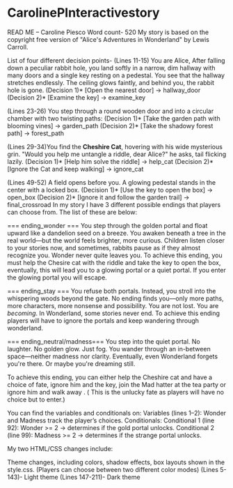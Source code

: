 # CarolinePInteractivestory
READ ME – Caroline Piesco
Word count- 520
My story is based on the copyright free version of "Alice's Adventures in Wonderland" by Lewis Carroll.

List of four different decision points-
(Lines 11-15) You are Alice, After falling down a peculiar rabbit hole, you land softly in a narrow, dim hallway with many doors and a single key resting on a pedestal.
You see that the hallway stretches endlessly. The ceiling glows faintly, and behind you, the rabbit hole is gone.
(Decision 1)* [Open the nearest door] -> hallway_door
(Decision 2)* [Examine the key] -> examine_key

(Lines 23-26) You step through a round wooden door and into a circular chamber with two twisting paths:
(Decision 1)* [Take the garden path with blooming vines] -> garden_path
(Decision 2)* [Take the shadowy forest path] -> forest_path

(Lines 29-34)You find the **Cheshire Cat**, hovering with his wide mysterious grin.
"Would you help me untangle a riddle, dear Alice?" he asks, tail flicking lazily.
(Decision 1)* [Help him solve the riddle] -> help_cat
(Decision 2)* [Ignore the Cat and keep walking] -> ignore_cat

(Lines 49-52) A field opens before you. A glowing pedestal stands in the center with a locked box.
(Decision 1)* [Use the key to open the box] -> open_box
(Decision 2)* [Ignore it and follow the garden trail] -> final_crossroad
In my story I have 3 different possible endings that players can choose from. The list of these are below:

=== ending_wonder ===
You step through the golden portal and float upward like a dandelion seed on a breeze. You awaken beneath a tree in the real world—but the world feels brighter, more curious. Children listen closer to your stories now, and sometimes, rabbits pause as if they almost recognize you. Wonder never quite leaves you.
To achieve this ending, you must help the Chesire cat with the riddle and take the key  to open the box, eventually, this will lead you to a glowing portal or a quiet portal. If you enter the glowing portal you will escape.

=== ending_stay ===
You refuse both portals. Instead, you stroll into the whispering woods beyond the gate. No ending finds you—only more paths, more characters, more nonsense and possibility. You are not lost. You are *becoming*. In Wonderland, some stories never end.
To achieve this ending players will have to ignore the portals and keep wandering through wonderland.

=== ending_neutral/madness===
You step into the quiet portal. No laughter. No golden glow. Just fog. You wander through an in-between space—neither madness nor clarity.  Eventually, even Wonderland forgets you're there. Or maybe you're dreaming still.

To achieve this ending, you can either help the Cheshire cat and have a choice of fate, ignore him and the key, join the Mad hatter at the tea party or ignore him and walk away . ( This is the unlucky fate as players will have no choice but to enter.)



You can find the variables and conditionals on: 
Variables (lines 1–2):
Wonder and Madness track the player’s choices.
Conditionals:
Conditional 1 (line 92): Wonder >= 2 → determines if the gold portal unlocks.
Conditional 2 (line 99): Madness >= 2 → determines if the strange portal unlocks.

My two HTML/CSS changes include: 

Theme changes, including colors, shadow effects, box layouts shown in the style.css.
(Players can choose between two different color modes)
(Lines 5-143)- Light theme 
(Lines 147-211)- Dark theme

